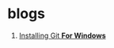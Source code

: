 # blogs

1. [Installing Git **For Windows**](https://blogs.omprakashsharma.com.np/installing-git-windows.html)
